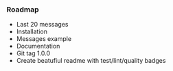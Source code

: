 ### Roadmap
- Last 20 messages
- Installation
- Messages example
- Documentation
- Git tag 1.0.0
- Create beatufiul readme with test/lint/quality badges
